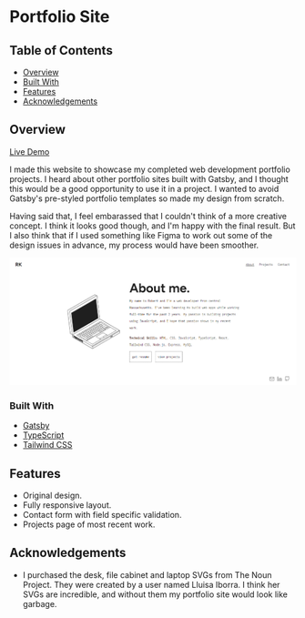 # Portfolio Site

## Table of Contents

- [Overview](#overview)
- [Built With](#built-with)
- [Features](#features)
- [Acknowledgements](#acknowledgements)

## Overview

[Live Demo](https://robertkelley.xyz)

I made this website to showcase my completed web development portfolio projects.
I heard about other portfolio sites built with Gatsby, and I thought this would
be a good opportunity to use it in a project. I wanted to avoid Gatsby's pre-styled
portfolio templates so made my design from scratch.

Having said that, I feel embarassed that I couldn't think of a more creative concept.
I think it looks good though, and I'm happy with the final result. But I also think
that if I used something like Figma to work out some of the design issues in advance,
my process would have been smoother.

![Site screenshot](screenshot.png)

### Built With

- [Gatsby](https://www.gatsbyjs.com)
- [TypeScript](https://www.typescriptlang.org/)
- [Tailwind CSS](https://www.tailwindcss.com)

## Features

- Original design.
- Fully responsive layout.
- Contact form with field specific validation.
- Projects page of most recent work.

## Acknowledgements

- I purchased the desk, file cabinet and laptop SVGs from The Noun Project. They were created by a user named Lluisa Iborra. I think her SVGs are incredible, and without them my portfolio site would look like garbage.
